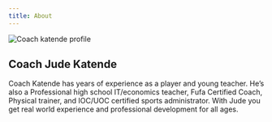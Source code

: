 ```yaml
---
title: About
---
```

![Coach katende profile](img/katende-bio.png "Image of coach katende picture")

## Coach Jude Katende

Coach Katende has years of experience as a player and young teacher. He’s also a Professional high school IT/economics teacher, Fufa Certified Coach, Physical trainer, and IOC/UOC certified sports administrator. With Jude you get real world experience and professional development for all ages.